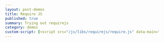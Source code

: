 ```yaml
---
layout: post-demos
title: Require JS
published: true
summary: Trying out requirejs
category: demos
custom-script: [<script src="/js/libs/requirejs/require.js" data-main="/js/config"></script>]
---
```

